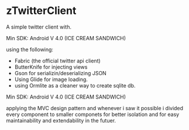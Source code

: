 # zTwitterClient
A simple twitter client with.

Min SDK: Android V 4.0 (ICE CREAM SANDWICH)

using the following:
- Fabric (the official twitter api client)
- ButterKnife for injecting views
- Gson for serializin/deserializing JSON
- Using Glide for image loading.
- using Ormlite as a cleaner way to create sqlite db.


Min SDK: Android V 4.0 (ICE CREAM SANDWICH)


applying the MVC design pattern and whenever i saw it possible i divided every component to smaller componets for better isolation and for easy maintainability and extendability in the futuer.
